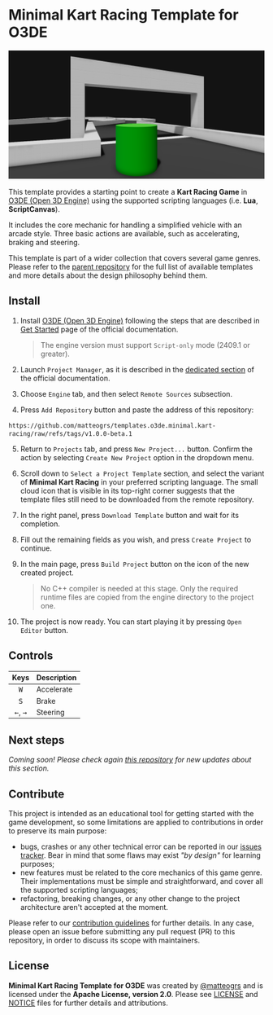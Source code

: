 # Minimal Kart Racing Template for O3DE

![Cover](./docs/images/cover.png)

This template provides a starting point to create a **Kart Racing Game** in [O3DE (Open 3D Engine)](https://www.o3de.org) using the supported scripting languages (i.e. **Lua**, **ScriptCanvas**).

It includes the core mechanic for handling a simplified vehicle with an arcade style. Three basic actions are available, such as accelerating, braking and steering.

This template is part of a wider collection that covers several game genres. Please refer to the [parent repository](https://github.com/matteogrs/templates.o3de.minimal) for the full list of available templates and more details about the design philosophy behind them.

## Install
1. Install [O3DE (Open 3D Engine)](https://www.o3de.org) following the steps that are described in [Get Started](https://www.o3de.org/docs/welcome-guide/setup/) page of the official documentation.

	> The engine version must support `Script-only` mode (2409.1 or greater).

2. Launch `Project Manager`, as it is described in the [dedicated section](https://www.o3de.org/docs/welcome-guide/create/creating-projects-using-project-manager/#launch-project-manager) of the official documentation.
3. Choose `Engine` tab, and then select `Remote Sources` subsection.
4. Press `Add Repository` button and paste the address of this repository:
```
https://github.com/matteogrs/templates.o3de.minimal.kart-racing/raw/refs/tags/v1.0.0-beta.1
```
5. Return to `Projects` tab, and press `New Project...` button. Confirm the action by selecting `Create New Project` option in the dropdown menu.
6. Scroll down to `Select a Project Template` section, and select the variant of **Minimal Kart Racing** in your preferred scripting language. The small cloud icon that is visible in its top-right corner suggests that the template files still need to be downloaded from the remote repository.
7. In the right panel, press `Download Template` button and wait for its completion.
8. Fill out the remaining fields as you wish, and press `Create Project` to continue.
9. In the main page, press `Build Project` button on the icon of the new created project.

	> No C++ compiler is needed at this stage. Only the required runtime files are copied from the engine directory to the project one.

10. The project is now ready. You can start playing it by pressing `Open Editor` button.

## Controls
| Keys | Description |
| :---: | :--- |
| <kbd>W</kbd> | Accelerate |
| <kbd>S</kbd> | Brake |
| <kbd>&larr;</kbd>, <kbd>&rarr;</kbd> | Steering |

## Next steps
*Coming soon! Please check again [this repository](https://github.com/matteogrs/templates.o3de.minimal.kart-racing) for new updates about this section.*

## Contribute
This project is intended as an educational tool for getting started with the game development, so some limitations are applied to contributions in order to preserve its main purpose:
- bugs, crashes or any other technical error can be reported in our [issues tracker](https://github.com/matteogrs/templates.o3de.minimal.kart-racing/issues). Bear in mind that some flaws may exist *"by design"* for learning purposes;
- new features must be related to the core mechanics of this game genre. Their implementations must be simple and straightforward, and cover all the supported scripting languages;
- refactoring, breaking changes, or any other change to the project architecture aren't accepted at the moment.

Please refer to our [contribution guidelines](./CONTRIBUTING.md) for further details. In any case, please open an issue before submitting any pull request (PR) to this repository, in order to discuss its scope with maintainers.

## License
**Minimal Kart Racing Template for O3DE** was created by [@matteogrs](https://github.com/matteogrs) and is licensed under the **Apache License, version 2.0**. Please see [LICENSE](./LICENSE) and [NOTICE](./NOTICE) files for further details and attributions.
